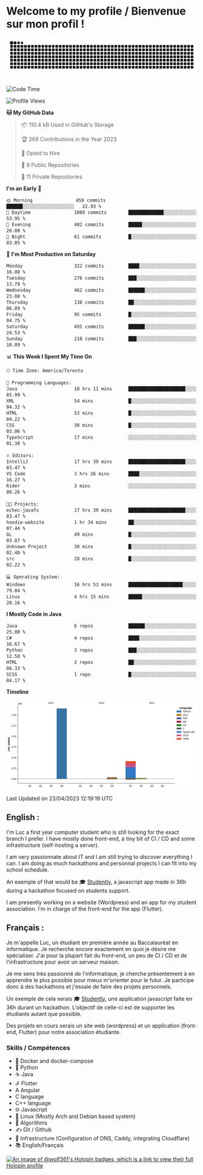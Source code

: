 # Welcome to my profile / Bienvenue sur mon profil !

![snake gif](https://github.com/wolf-361/wolf-361/blob/output/github-contribution-grid-snake.svg)

<!--START_SECTION:waka-->
![Code Time](http://img.shields.io/badge/Code%20Time-37%20hrs%2040%20mins-blue)

![Profile Views](http://img.shields.io/badge/Profile%20Views-0-blue)

**🐱 My GitHub Data** 

> 📦 110.4 kB Used in GitHub's Storage 
 > 
> 🏆 269 Contributions in the Year 2023
 > 
> 💼 Opted to Hire
 > 
> 📜 8 Public Repositories 
 > 
> 🔑 11 Private Repositories 
 > 
**I'm an Early 🐤** 

```text
🌞 Morning                459 commits         ██████░░░░░░░░░░░░░░░░░░░   22.93 % 
🌆 Daytime                1080 commits        █████████████░░░░░░░░░░░░   53.95 % 
🌃 Evening                402 commits         █████░░░░░░░░░░░░░░░░░░░░   20.08 % 
🌙 Night                  61 commits          █░░░░░░░░░░░░░░░░░░░░░░░░   03.05 % 
```
📅 **I'm Most Productive on Saturday** 

```text
Monday                   322 commits         ████░░░░░░░░░░░░░░░░░░░░░   16.08 % 
Tuesday                  276 commits         ███░░░░░░░░░░░░░░░░░░░░░░   13.79 % 
Wednesday                462 commits         ██████░░░░░░░░░░░░░░░░░░░   23.08 % 
Thursday                 138 commits         ██░░░░░░░░░░░░░░░░░░░░░░░   06.89 % 
Friday                   95 commits          █░░░░░░░░░░░░░░░░░░░░░░░░   04.75 % 
Saturday                 491 commits         ██████░░░░░░░░░░░░░░░░░░░   24.53 % 
Sunday                   218 commits         ███░░░░░░░░░░░░░░░░░░░░░░   10.89 % 
```


📊 **This Week I Spent My Time On** 

```text
🕑︎ Time Zone: America/Toronto

💬 Programming Languages: 
Java                     18 hrs 11 mins      █████████████████████░░░░   85.99 % 
XML                      54 mins             █░░░░░░░░░░░░░░░░░░░░░░░░   04.32 % 
HTML                     53 mins             █░░░░░░░░░░░░░░░░░░░░░░░░   04.22 % 
CSS                      38 mins             █░░░░░░░░░░░░░░░░░░░░░░░░   03.06 % 
TypeScript               17 mins             ░░░░░░░░░░░░░░░░░░░░░░░░░   01.38 % 

🔥 Editors: 
IntelliJ                 17 hrs 39 mins      █████████████████████░░░░   83.47 % 
VS Code                  3 hrs 26 mins       ████░░░░░░░░░░░░░░░░░░░░░   16.27 % 
Rider                    3 mins              ░░░░░░░░░░░░░░░░░░░░░░░░░   00.26 % 

🐱‍💻 Projects: 
echec-javafx             17 hrs 39 mins      █████████████████████░░░░   83.47 % 
hoodie-website           1 hr 34 mins        ██░░░░░░░░░░░░░░░░░░░░░░░   07.44 % 
GL                       49 mins             █░░░░░░░░░░░░░░░░░░░░░░░░   03.87 % 
Unknown Project          30 mins             █░░░░░░░░░░░░░░░░░░░░░░░░   02.40 % 
src                      28 mins             █░░░░░░░░░░░░░░░░░░░░░░░░   02.22 % 

💻 Operating System: 
Windows                  16 hrs 53 mins      ████████████████████░░░░░   79.84 % 
Linux                    4 hrs 15 mins       █████░░░░░░░░░░░░░░░░░░░░   20.16 % 
```

**I Mostly Code in Java** 

```text
Java                     6 repos             ██████░░░░░░░░░░░░░░░░░░░   25.00 % 
C#                       4 repos             ████░░░░░░░░░░░░░░░░░░░░░   16.67 % 
Python                   3 repos             ███░░░░░░░░░░░░░░░░░░░░░░   12.50 % 
HTML                     2 repos             ██░░░░░░░░░░░░░░░░░░░░░░░   08.33 % 
SCSS                     1 repo              █░░░░░░░░░░░░░░░░░░░░░░░░   04.17 % 
```



**Timeline**

![Lines of Code chart](https://raw.githubusercontent.com/wolf-361/wolf-361/main/assets/bar_graph.png)


 Last Updated on 23/04/2023 12:19:19 UTC
<!--END_SECTION:waka-->

## English : 

I'm Luc a first year computer student who is still looking for the exact branch I prefer. I have mostly done front-end, a tiny bit of CI / CD and some infrastructure (self-hosting a server).

I am very passionnate about IT and I am still trying to discover everything I can. I am doing as much hackathons and personnal projects I can fit into my school schedule.

An exemple of that would be 🎓 [Studently](https://github.com/wolf-361/Studently-CodeJam12), a javascript app made in 36h during a hackathon focused on students support.

I am presently working on a website (Wordpress) and an app for my student association. I'm in charge of the front-end for the app (Flutter).

## Français :

Je m'appelle Luc, un étudiant en première année au Baccalauréat en informatique. Je recherche encore exactement en quoi je désire me spécialiser. J'ai pour la plupart fait du front-end, un peu de CI / CD et de l'infrastructure pour avoir un serveur maison.

Je me sens très passionné de l'informatique, je cherche présentement à en apprendre le plus possible pour mieux m'orienter pour le futur. Je participe donc à des hackathons et j'essaie de faire des projets personnels.

Un exemple de cela serais 🎓 [Studently](https://github.com/wolf-361/Studently-CodeJam12), une application javascript faite en 36h durant un hackathon. L'objectif de celle-ci est de supporter les étudiants autant que possible.

Des projets en cours serais un site web (wordpress) et un application (front-end, Flutter) pour notre association étudiante.

###  Skills / Compétences

* 🐋 Docker and docker-compose
* 🐍 Python
* ☕ Java
* ℱ Flutter
* A Angular
* C language
* C++ language
* 🌐 Javascript
* 🐧 Linux (Mostly Arch and Debian based system)
* 🧩 Algorithms
* ✍️ Git / Github
* 📜 Infrastructure (Configuration of DNS, Caddy, integrating Cloudflare)
* 📚 English/Français

[![An image of @wolf361's Holopin badges, which is a link to view their full Holopin profile](https://holopin.me/wolf361)](https://holopin.io/@wolf361)


